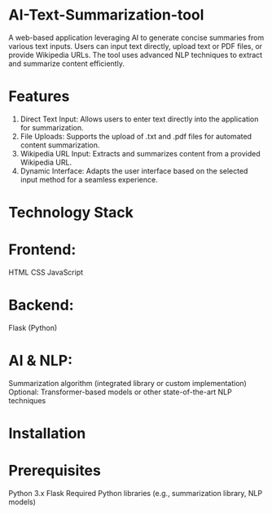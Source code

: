 # AI-Text-Summarization-tool
A web-based application leveraging AI to generate concise summaries from various text inputs. Users can input text directly, upload text or PDF files, or provide Wikipedia URLs. The tool uses advanced NLP techniques to extract and summarize content efficiently.


# Features
1. Direct Text Input: Allows users to enter text directly into the application for summarization.
2. File Uploads: Supports the upload of .txt and .pdf files for automated content summarization.
3. Wikipedia URL Input: Extracts and summarizes content from a provided Wikipedia URL.
4. Dynamic Interface: Adapts the user interface based on the selected input method for a seamless experience.


# Technology Stack
# Frontend:
HTML
CSS
JavaScript

# Backend:
Flask (Python)

# AI & NLP:
Summarization algorithm (integrated library or custom implementation)
Optional: Transformer-based models or other state-of-the-art NLP techniques

# Installation
# Prerequisites
Python 3.x
Flask
Required Python libraries (e.g., summarization library, NLP models)
